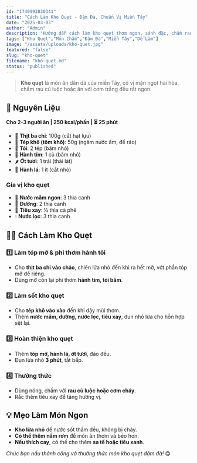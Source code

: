 ```yaml
---
id: "1740993830341"
title: "Cách Làm Kho Quẹt - Đậm Đà, Chuẩn Vị Miền Tây"
date: "2025-03-03"
author: "Admin"
description: "Hướng dẫn cách làm kho quẹt thơm ngon, sánh đặc, chấm rau củ luộc cực kỳ hao cơm."
tags: ["Kho Quẹt","Món Chấm","Đậm Đà","Miền Tây","Dễ Làm"]
image: "/assets/uploads/kho-quet.jpg"
featured: "false"
slug: "kho-quet"
filename: "kho-quet.md"
status: "published"
---
```

> **Kho quẹt** là món ăn dân dã của miền Tây, có vị mặn ngọt hài hòa, chấm rau củ luộc hoặc ăn với cơm trắng đều rất ngon.

## 🛒 **Nguyên Liệu**  
**Cho 2-3 người ăn | 250 kcal/phần | ⏳ 25 phút**  

- 🥓 **Thịt ba chỉ**: 100g (cắt hạt lựu)  
- 🍤 **Tép khô (tôm khô)**: 50g (ngâm nước ấm, để ráo)  
- 🧄 **Tỏi**: 2 tép (băm nhỏ)  
- 🧅 **Hành tím**: 1 củ (băm nhỏ)  
- 🌶️ **Ớt tươi**: 1 trái (thái lát)  
- 🥢 **Hành lá**: 1 ít (cắt nhỏ)  

### **Gia vị kho quẹt**  
- 🥄 **Nước mắm ngon**: 3 thìa canh  
- 🍯 **Đường**: 2 thìa canh  
- 🥢 **Tiêu xay**: ½ thìa cà phê  
- 💧 **Nước lọc**: 3 thìa canh  

## 👩‍🍳 **Cách Làm Kho Quẹt**  

### 1️⃣ **Làm tóp mỡ & phi thơm hành tỏi**  
- Cho **thịt ba chỉ vào chảo**, chiên lửa nhỏ đến khi ra hết mỡ, vớt phần tóp mỡ để riêng.  
- Dùng mỡ còn lại phi thơm **hành tím, tỏi băm**.  

### 2️⃣ **Làm sốt kho quẹt**  
- Cho **tép khô vào xào** đến khi dậy mùi thơm.  
- Thêm **nước mắm, đường, nước lọc, tiêu xay**, đun nhỏ lửa cho hỗn hợp sệt lại.  

### 3️⃣ **Hoàn thiện kho quẹt**  
- Thêm **tóp mỡ, hành lá, ớt tươi**, đảo đều.  
- Đun lửa nhỏ **3 phút**, tắt bếp.  

### 4️⃣ **Thưởng thức**  
- Dùng nóng, chấm với **rau củ luộc hoặc cơm cháy**.  
- Rắc thêm tiêu xay để tăng hương vị.  

## 💡 **Mẹo Làm Món Ngon**  
- **Kho lửa nhỏ** để nước sốt thấm đều, không bị cháy.  
- **Có thể thêm nấm rơm** để món ăn thơm và béo hơn.  
- **Nếu thích cay**, có thể cho thêm **sa tế hoặc tiêu xanh**.  

*Chúc bạn nấu thành công và thưởng thức món kho quẹt đậm đà!* 😋